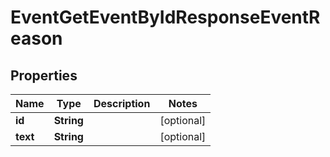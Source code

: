 

# EventGetEventByIdResponseEventReason


## Properties

| Name | Type | Description | Notes |
|------------ | ------------- | ------------- | -------------|
|**id** | **String** |  |  [optional] |
|**text** | **String** |  |  [optional] |



